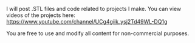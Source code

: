 I will post .STL files and code related to projects I make. You can view videos of the projects here: https://www.youtube.com/channel/UCg4giik_ysj2Td49WL-DQ1g

You are free to use and modify all content for non-commercial purposes.